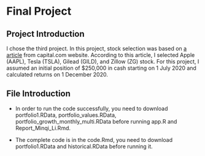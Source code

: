 # Final Project

## Project Introduction

I chose the third project. In this project, stock selection was based on [a article](https://capital.com/best-stocks-to-invest-in-right-now) from capital.com website. According to this article, I selected Apple (AAPL), Tesla (TSLA), Gilead (GILD), and Zillow (ZG) stock. For this project, I assumed an initial position of $250,000 in cash starting on 1 July 2020 and calculated returns on 1 December 2020.
 
 ## File Introduction
 
 * In order to run the code successfully, you need to download portfolio1.RData, portfolio_values.RData, portfolio_growth_monthly_multi.RData before running app.R and Report_Minqi_Li.Rmd.
 
 * The complete code is in the code.Rmd, you need to download portfolio1.RData and historical.RData before running it. 
 
 

